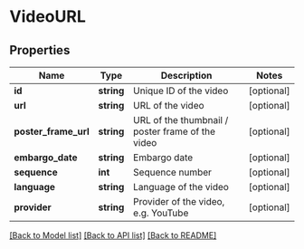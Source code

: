 # VideoURL

## Properties
Name | Type | Description | Notes
------------ | ------------- | ------------- | -------------
**id** | **string** | Unique ID of the video | [optional] 
**url** | **string** | URL of the video | [optional] 
**poster_frame_url** | **string** | URL of the thumbnail / poster frame of the video | [optional] 
**embargo_date** | **string** | Embargo date | [optional] 
**sequence** | **int** | Sequence number | [optional] 
**language** | **string** | Language of the video | [optional] 
**provider** | **string** | Provider of the video, e.g. YouTube | [optional] 

[[Back to Model list]](../README.md#documentation-for-models) [[Back to API list]](../README.md#documentation-for-api-endpoints) [[Back to README]](../README.md)


